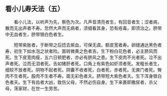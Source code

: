 ## 看小儿寿夭法（五）


&emsp;&emsp;看小儿法，以听声为先，察色为次。凡声音清亮者生，有回音者生；涩者病，散而无出声者不寿。忽然大声而无病者，须细看其身，恐有疮毒，即须治之。脐带中无血者生，脐带银白色者生。

&emsp;&emsp;短带紫胀者，于断带之后捻去紫血，可保无虞。额皮宽者寿。卵缝通达黑色者寿，初生下如水泡之状者险。面转微黄之色者吉。生下粉白花色者，必主脐风而死。生下皮宽肉瘦，五六日顿肥者，亦必有脐风之患。生下皮肉不光者死。泣不出声者死。泣而无泪者死。舌如猪肝者死。口角上有紫色如虾须者死。发粗长者生，细软不放者死。阴物不起者死。阴囊不收者死，白者死，赤者死。无粪门者死。臀肉不生者死。股肉不生者不寿。面无彩色者夭。脐带短大紫色者夭。生下浑身银白色者夭。生下有齿者大凶，致伤父母，不然必伤自身。生下来裹即撒尿者，杀父母，荡家财，在世一生劳苦。

